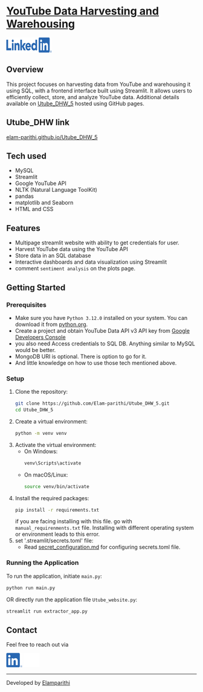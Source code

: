 # [YouTube Data Harvesting and Warehousing](https://elam-parithi.github.io/Utube_DHW_5/)

<a href="https://www.linkedin.com/in/elamparithi-t/"><img src="Icons/LI-Logo.png" alt="linkedin.com" width="120" height="40"></a>

## Overview
This project focuses on harvesting data from YouTube and warehousing it using SQL, with a frontend interface built using Streamlit. It allows users to efficiently collect, store, and analyze YouTube data. Additional details available on [Utube_DHW_5](https://elam-parithi.github.io/Utube_DHW_5/) hosted using GitHub pages.

## Utube_DHW link
[elam-parithi.github.io/Utube_DHW_5](https://elam-parithi.github.io/Utube_DHW_5/)

## Tech used
- MySQL 
- Streamlit
- Google YouTube API
- NLTK (Natural Language ToolKit)
- pandas
- matplotlib and Seaborn
- HTML and CSS
## Features
- Multipage streamlit website with ability to get credentials for user.
- Harvest YouTube data using the YouTube API
- Store data in an SQL database
- Interactive dashboards and data visualization using Streamlit
- comment `sentiment analysis` on the plots page. 
## Getting Started
### Prerequisites
- Make sure you have `Python 3.12.0` installed on your system. You can download it from [python.org](https://www.python.org/).
- Create a project and obtain YouTube Data API v3 API key from [Google Developers Console](https://console.developers.google.com/)
- you also need Access credentials to SQL DB. Anything similar to MySQL would be better.
- MongoDB URI is optional. There is option to go for it. 
- And little knowledge on how to use those tech mentioned above. 
### Setup
1. Clone the repository:
    ```bash
    git clone https://github.com/Elam-parithi/Utube_DHW_5.git
    cd Utube_DHW_5
    ```
2. Create a virtual environment:
    ```bash
    python -m venv venv
    ```
3. Activate the virtual environment:
    - On Windows:
        ```bash
        venv\Scripts\activate
        ```
    - On macOS/Linux:
        ```bash
        source venv/bin/activate
        ```
4. Install the required packages:
    ```bash
    pip install -r requirements.txt
    ```
   if you are facing installing with this file. go with `manual_requirenments.txt` file.
   Installing with different operating system or environment leads to this error.
5. set '.streamlit/secrets.toml' file:
   - Read [secret_configuration.md](secret_configuration.md) for configuring secrets.toml file.
### Running the Application
To run the application, initiate `main.py`:
   ```bash
   python run main.py
   ```
OR directly run the application file `Utube_website.py`:
   ```bash
   streamlit run extractor_app.py
   ```
## Contact
Feel free to reach out via 

<img src="Icons/LI-In-Bug.png" alt="linkedin.com" width="42" height="38"></a>
<a href="https://github.com/Elam-parithi">
<img src="Icons/github-mark-white.png" alt="linkedin.com" width="42" height="38"></a>

---
Developed by [Elamparithi](https://www.linkedin.com/in/elamparithi-t/)
